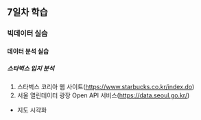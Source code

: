 ## 7일차 학습

### 빅데이터 실습

#### 데이터 분석 실습

##### 스타벅스 입지 분석
1. 스타벅스 코리아 웹 사이트(https://www.starbucks.co.kr/index.do)
2. 서울 열린데이터 광장 Open API 서비스(https://data.seoul.go.kr/)

- 지도 시각화
